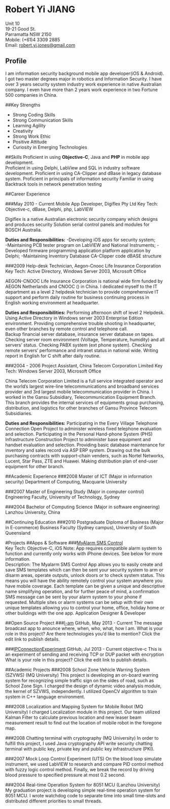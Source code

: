 # Robert Yi JIANG

Unit 10  
19-21 Good St.  
Parramatta NSW 2150  
Mobile: (+61)4 3309 2885  
Email: robert.yi.jones@gmail.com


## Profile
I am information security background mobile app developer(iOS & Android). I got two master degrees major in robotics and Information Security. I have over 3 years security system industry work experience in native Australian company. I even have more than 2 years work experience in two Fortune 500 companies in China.
 
##Key Strengths
- Strong Coding Skills
- Strong Communication Skills
- Learning Agility  
- Creativity  
- Strong Work Ethic
- Positive Attitude
- Curiosity in Emerging Technologies
 
##Skills
Proficient in using **Objective-C**, Java and **PHP** in mobile app development.  
Proficient in using Delphi, LabView and SQL in industry software development.
Proficient in using CA-Clipper and dBase in legacy database system.
Proficient in principals of information security 
Familiar in using Backtrack tools in network penetration testing
 
##Career Experience

###May 2010 - Current   Mobile App Developer, Digiflex Pty Ltd
Key Tech: Objective-c, dBase, Delphi, php, LabVIEW

Digiflex is a native Australian electronic security company which designs and produces security Solution serial control panels and modules for BOSCH Australia.

**Duties and Responsibilities:**
-Developing iOS apps for security system;   
-Maintaining PCB tester program on LabVIEW and National Instruments;    -Developed firmware programming application platform application by Delphi;    -Maintaining Inventory Database CA-Clipper code dBASE structure  

###2009 Help-desk Technician, Aegon-Cnooc Life Insurance Corporation
Key Tech: Active Directory, Windows Server 2003, Microsoft Office

AEGON-CNOOC Life Insurance Corporation is national wide firm funded by AEGON Netherlands and CNOOC () in China. I dedicated myself to the IT department as a level 2 helpdesk technician to provide comprehensive IT support and perform daily routine for business continuing process in English working environment at headquarter.
 
**Duties and Responsibilities:**
Performing afternoon shift of level 2 Helpdesk.
Using Active Directory in Windows server 2003 Enterprise Edition environment.
Providing comprehensive trouble shooting in headquarter, even other branches by remote control and telephone call.   
Backup financial server database, insurance server database on tapes.
Checking server room environment (Voltage, Temperature, humidity) and all servers’ status. Checking PABX system (ext phone system).
Checking remote servers’ performance and intranet status in national wide.
Writing report in English for C shift after daily routine.
 
###2004 - 2006 Project Assistant, China Telecom Corporation Limited
Key Tech: Windows Server 2003, Microsoft Office

China Telecom Corporation Limited is a full service integrated operator and the world’s largest wire-line telecommunications and broadband services provider and 3rd largest mobile telecommunication provider in China. I worked in the Gansu Subsidiary, Telecommunication Equipment Branch. This branch provides the internal services of equipments group purchasing, distribution, and logistics for other branches of Gansu Province Telecom Subsidiaries.
 
**Duties and Responsibilities:**
Participating in the Every Village Telephone Connection Open Project to administer wireless fixed telephone evaluation and selection.
Participating in the Personal Hand-phone System (PHS) Infrastructure Construction Project to administer base equipment and handset evaluation and selection.
Providing basic database maintenance for inventory and sales record via ASP ERP system.
Drawing out the bulk purchasing contracts with support-chain venders, such as Nortel Networks, Lucent, Star Pass, ZTE and Huawei.
Making distribution plan of end-user equipment for other branch.
 
##Academic Experience
###2008  Master of ICT (Major in information security)
Department of Computing, Macquarie University
 
###2007  Master of Engineering Study (Major in computer control)
Engineering Faculty, University of Technology, Sydney
 
###2004  Bachelor of Computing Science (Major in software engineering)
Lanzhou University, China
 
##Continuing Education
###2010 Postgraduate Diploma of Business (Major in E-commerce)
Business Faculty (Sydney campus), University of South Queensland

#Projects
##Apps & Software
###[MyAlarm SMS Control](https://itunes.apple.com/au/app/myalarm-sms-control/id585238523?mt=8)  
Key Tech: Objective-C, iOS 
Note: App requires compatible alarm system to function and currently only works with iPhone devices. See below for more information.  
Description: The Myalarm SMS Control App allows you to easily create and save SMS templates which can then be sent your security system to arm or disarm areas, operate outputs, unlock doors or to check system status. This means you will have the ability remotely control your system anywhere you have mobile coverage. Each template can be given a unique and descriptive name simplifying operation, and for further peace of mind, a confirmation SMS message can be sent by your alarm system to your phone if requested. Multiple sites or alarm systems can be setup with their own unique templates allowing you to control your home, office, holiday home or other buildings with the one app.
Application Designer & Developer

##Open Source Project
###[I-am](https://github.com/robert-yi-jones/I-am)
GitHub, May 2013 - Current
The message broadcast app to anounce where, when, who, what, how I am.
What is your role in this project? Are there technologies you’d like to mention? Click the edit link to publish details.
  
###[IPConnectionExperiment](https://github.com/robert-yi-jones/IPConnectionExperiment)
GitHub, Jul 2013 - Current
objective-c
This is an experiment of sending and receiving TCP or DUP packet with encryption
What is your role in this project? Click the edit link to publish details.

 
##Academic Projects
###2008 School Zone Vehicle Warring System (SZVWS) (MQ University)
This project is developing an on-board warring system for recognizing simple traffic sign on the sides of road, such as School Zone Sign.  I charged the design of dynamic video analysis module, the kernel of SZVWS, independently. I utilized OpenCV algorithm to train system in C++ language environment. 
 
###2008 Localization and Mapping System for Mobile Robot (MQ University)
I charged Localization module in this project. Our team utilized Kalman Filter to calculate previous location and new leaser beam measurement result to find out the location of mobile robot in the foregone map. 
 
###2008 Chatting terminal with cryptography (MQ University)
In order to fulfill this project, I used Java cryptography API write security chatting terminal with public key, private key and public key infrastructure (PKI).
 
###2007 Mock Loop Control Experiment (UTS)
On the blood loop simulate instrument, we used LabVIEW to research and compare PID control method with fuzzy logic control method.  Finally, we break the record by driving blood pressure to specified pressure at most 0.2 second. 
 
###2004 Real-time Operation System for 8051 MCU (Lanzhou University)
My graduation project is developing simple real-time operation system for 8051 MCU. I wrote watchdog code to separate time into small time-slots and distributed different priorities to small threads. 
 
 
 
 
